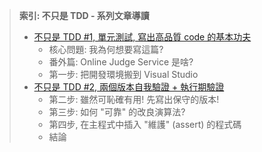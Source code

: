 > **索引: 不只是 TDD - 系列文章導讀**
> 
> * [不只是 TDD #1, 單元測試, 寫出高品質 code 的基本功夫](/2017/01/30/leetcode1-tdd/)
>     - 核心問題: 我為何想要寫這篇?
>     - 番外篇: Online Judge Service 是啥?
>     - 第一步: 把開發環境搬到 Visual Studio
> * [不只是 TDD #2, 兩個版本自我驗證 + 執行期驗證](/2017/01/31/leetcode2-assert/)
>     - 第二步: 雖然可恥確有用! 先寫出保守的版本!
>     - 第三步: 如何 "可靠" 的改良演算法?
>     - 第四步, 在主程式中插入 "維護" (assert) 的程式碼
>     - 結論